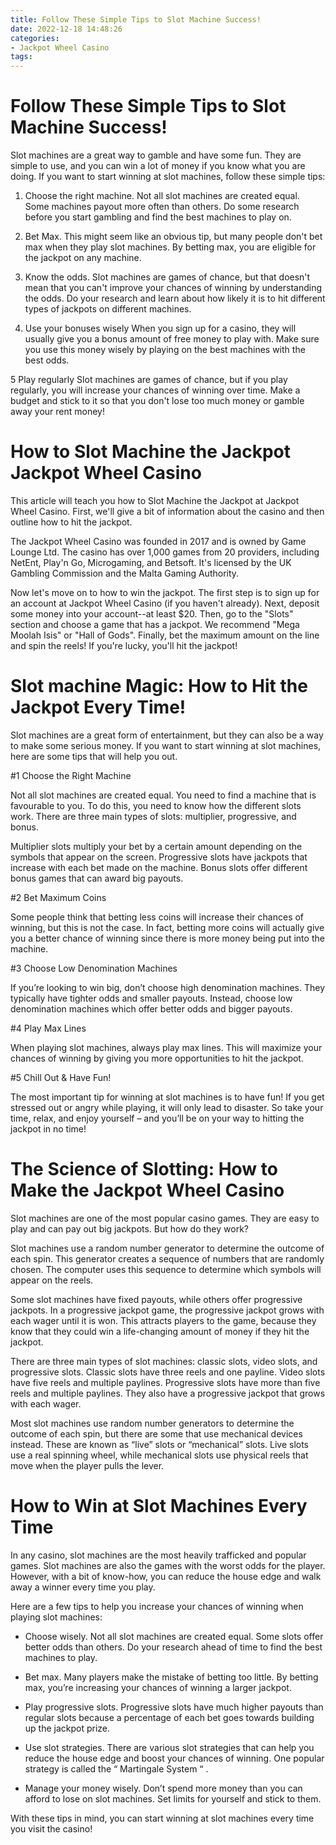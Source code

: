 ```yaml
---
title: Follow These Simple Tips to Slot Machine Success!
date: 2022-12-18 14:48:26
categories:
- Jackpot Wheel Casino
tags:
---
```



#  Follow These Simple Tips to Slot Machine Success!

Slot machines are a great way to gamble and have some fun. They are simple to use, and you can win a lot of money if you know what you are doing. If you want to start winning at slot machines, follow these simple tips:

1. Choose the right machine. Not all slot machines are created equal. Some machines payout more often than others. Do some research before you start gambling and find the best machines to play on.

2. Bet Max. This might seem like an obvious tip, but many people don't bet max when they play slot machines. By betting max, you are eligible for the jackpot on any machine.

3. Know the odds. Slot machines are games of chance, but that doesn't mean that you can't improve your chances of winning by understanding the odds. Do your research and learn about how likely it is to hit different types of jackpots on different machines.

4. Use your bonuses wisely When you sign up for a casino, they will usually give you a bonus amount of free money to play with. Make sure you use this money wisely by playing on the best machines with the best odds.


5 Play regularly Slot machines are games of chance, but if you play regularly, you will increase your chances of winning over time. Make a budget and stick to it so that you don't lose too much money or gamble away your rent money!

#  How to Slot Machine the Jackpot Jackpot Wheel Casino






This article will teach you how to Slot Machine the Jackpot at Jackpot Wheel Casino. First, we'll give a bit of information about the casino and then outline how to hit the jackpot.

The Jackpot Wheel Casino was founded in 2017 and is owned by Game Lounge Ltd. The casino has over 1,000 games from 20 providers, including NetEnt, Play'n Go, Microgaming, and Betsoft. It's licensed by the UK Gambling Commission and the Malta Gaming Authority.

Now let's move on to how to win the jackpot. The first step is to sign up for an account at Jackpot Wheel Casino (if you haven't already). Next, deposit some money into your account--at least $20. Then, go to the "Slots" section and choose a game that has a jackpot. We recommend "Mega Moolah Isis" or "Hall of Gods". Finally, bet the maximum amount on the line and spin the reels! If you're lucky, you'll hit the jackpot!



#  Slot machine Magic: How to Hit the Jackpot Every Time!

Slot machines are a great form of entertainment, but they can also be a way to make some serious money. If you want to start winning at slot machines, here are some tips that will help you out.

#1 Choose the Right Machine

Not all slot machines are created equal. You need to find a machine that is favourable to you. To do this, you need to know how the different slots work. There are three main types of slots: multiplier, progressive, and bonus.

Multiplier slots multiply your bet by a certain amount depending on the symbols that appear on the screen. Progressive slots have jackpots that increase with each bet made on the machine. Bonus slots offer different bonus games that can award big payouts.

#2 Bet Maximum Coins

Some people think that betting less coins will increase their chances of winning, but this is not the case. In fact, betting more coins will actually give you a better chance of winning since there is more money being put into the machine.

#3 Choose Low Denomination Machines

If you’re looking to win big, don’t choose high denomination machines. They typically have tighter odds and smaller payouts. Instead, choose low denomination machines which offer better odds and bigger payouts.

#4 Play Max Lines

When playing slot machines, always play max lines. This will maximize your chances of winning by giving you more opportunities to hit the jackpot.

#5 Chill Out & Have Fun!


The most important tip for winning at slot machines is to have fun! If you get stressed out or angry while playing, it will only lead to disaster. So take your time, relax, and enjoy yourself – and you’ll be on your way to hitting the jackpot in no time!

#  The Science of Slotting: How to Make the Jackpot Wheel Casino

Slot machines are one of the most popular casino games. They are easy to play and can pay out big jackpots. But how do they work?

Slot machines use a random number generator to determine the outcome of each spin. This generator creates a sequence of numbers that are randomly chosen. The computer uses this sequence to determine which symbols will appear on the reels.

Some slot machines have fixed payouts, while others offer progressive jackpots. In a progressive jackpot game, the progressive jackpot grows with each wager until it is won. This attracts players to the game, because they know that they could win a life-changing amount of money if they hit the jackpot.

There are three main types of slot machines: classic slots, video slots, and progressive slots. Classic slots have three reels and one payline. Video slots have five reels and multiple paylines. Progressive slots have more than five reels and multiple paylines. They also have a progressive jackpot that grows with each wager.

Most slot machines use random number generators to determine the outcome of each spin, but there are some that use mechanical devices instead. These are known as “live” slots or “mechanical” slots. Live slots use a real spinning wheel, while mechanical slots use physical reels that move when the player pulls the lever.

#  How to Win at Slot Machines Every Time

In any casino, slot machines are the most heavily trafficked and popular games. Slot machines are also the games with the worst odds for the player. However, with a bit of know-how, you can reduce the house edge and walk away a winner every time you play.

Here are a few tips to help you increase your chances of winning when playing slot machines:

* Choose wisely. Not all slot machines are created equal. Some slots offer better odds than others. Do your research ahead of time to find the best machines to play.

* Bet max. Many players make the mistake of betting too little. By betting max, you’re increasing your chances of winning a larger jackpot.

* Play progressive slots. Progressive slots have much higher payouts than regular slots because a percentage of each bet goes towards building up the jackpot prize.

* Use slot strategies. There are various slot strategies that can help you reduce the house edge and boost your chances of winning. One popular strategy is called the “ Martingale System “ .

* Manage your money wisely. Don’t spend more money than you can afford to lose on slot machines. Set limits for yourself and stick to them.

With these tips in mind, you can start winning at slot machines every time you visit the casino!